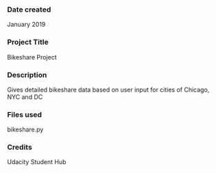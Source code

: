 ### Date created
January 2019

### Project Title
Bikeshare Project

### Description
Gives detailed bikeshare data based on user input for cities of Chicago, NYC and DC

### Files used
bikeshare.py

### Credits
Udacity Student Hub
